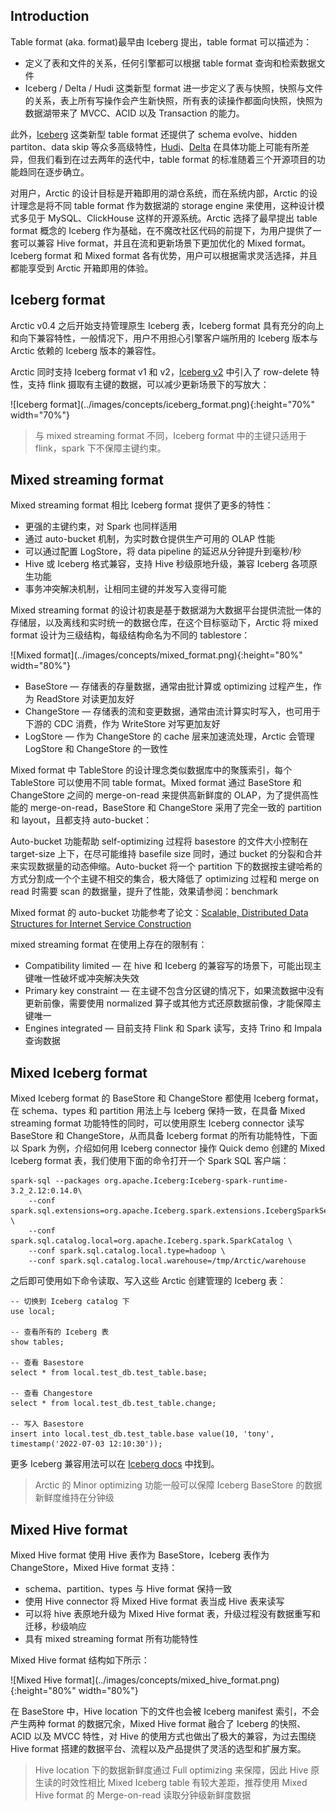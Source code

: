 ## Introduction

Table format (aka. format)最早由 Iceberg 提出，table format 可以描述为：

- 定义了表和文件的关系，任何引擎都可以根据 table format 查询和检索数据文件
- Iceberg / Delta / Hudi 这类新型 format 进一步定义了表与快照，快照与文件的关系，表上所有写操作会产生新快照，所有表的读操作都面向快照，快照为数据湖带来了 MVCC、ACID 以及 Transaction 的能力。

此外，[Iceberg](https://Iceberg.apache.org/) 这类新型 table format 还提供了 schema evolve、hidden partiton、data skip 等众多高级特性，[Hudi](https://hudi.apache.org/)、[Delta](https://delta.io/) 在具体功能上可能有所差异，但我们看到在过去两年的迭代中，table format 的标准随着三个开源项目的功能趋同在逐步确立。

对用户，Arctic 的设计目标是开箱即用的湖仓系统，而在系统内部，Arctic 的设计理念是将不同 table format 作为数据湖的 storage engine 来使用，这种设计模式多见于 MySQL、ClickHouse 这样的开源系统。Arctic 选择了最早提出 table format 概念的 Iceberg 作为基础，在不魔改社区代码的前提下，为用户提供了一套可以兼容 Hive format，并且在流和更新场景下更加优化的 Mixed format。Iceberg format 和 Mixed format 各有优势，用户可以根据需求灵活选择，并且都能享受到 Arctic 开箱即用的体验。

## Iceberg format

Arctic v0.4 之后开始支持管理原生 Iceberg 表，Iceberg format 具有充分的向上和向下兼容特性，一般情况下，用户不用担心引擎客户端所用的 Iceberg 版本与 Arctic 依赖的 Iceberg 版本的兼容性。

Arctic 同时支持 Iceberg format v1 和 v2，[Iceberg v2](https://iceberg.apache.org/spec/) 中引入了 row-delete 特性，支持 flink 摄取有主键的数据，可以减少更新场景下的写放大：

<left>
![Iceberg format](../images/concepts/iceberg_format.png){:height="70%" width="70%"}
</left>

> 与 mixed streaming format 不同，Iceberg format 中的主键只适用于 flink，spark 下不保障主键约束。

## Mixed streaming format

Mixed streaming format 相比 Iceberg format 提供了更多的特性：

- 更强的主键约束，对 Spark 也同样适用
- 通过 auto-bucket 机制，为实时数仓提供生产可用的 OLAP 性能
- 可以通过配置 LogStore，将 data pipeline 的延迟从分钟提升到毫秒/秒
- Hive 或 Iceberg 格式兼容，支持 Hive 秒级原地升级，兼容 Iceberg 各项原生功能
- 事务冲突解决机制，让相同主键的并发写入变得可能

Mixed streaming format 的设计初衷是基于数据湖为大数据平台提供流批一体的存储层，以及离线和实时统一的数据仓库，在这个目标驱动下，Arctic 将 mixed format 设计为三级结构，每级结构命名为不同的 tablestore：

<left>
![Mixed format](../images/concepts/mixed_format.png){:height="80%" width="80%"}
</left>

- BaseStore — 存储表的存量数据，通常由批计算或 optimizing 过程产生，作为 ReadStore 对读更加友好
- ChangeStore — 存储表的流和变更数据，通常由流计算实时写入，也可用于下游的 CDC 消费，作为 WriteStore 对写更加友好
- LogStore — 作为 ChangeStore 的 cache 层来加速流处理，Arctic 会管理 LogStore 和 ChangeStore 的一致性

Mixed format 中 TableStore 的设计理念类似数据库中的聚簇索引，每个 TableStore 可以使用不同 table format。Mixed format 通过 BaseStore 和 ChangeStore 之间的 merge-on-read 来提供高新鲜度的 OLAP，为了提供高性能的 merge-on-read，BaseStore 和 ChangeStore 采用了完全一致的 partition 和 layout，且都支持 auto-bucket：

Auto-bucket 功能帮助 self-optimizing 过程将 basestore 的文件大小控制在 target-size 上下，在尽可能维持 basefile size 同时，通过 bucket 的分裂和合并来实现数据量的动态伸缩。Auto-bucket 将一个 partition 下的数据按主键哈希的方式分割成一个个主键不相交的集合，极大降低了 optimizing 过程和 merge on read 时需要 scan 的数据量，提升了性能，效果请参阅：benchmark

Mixed format 的 auto-bucket 功能参考了论文：[Scalable, Distributed Data Structures for Internet Service Construction](https://people.eecs.berkeley.edu/~culler/papers/dds.pdf)

mixed streaming format 在使用上存在的限制有：

- Compatibility limited — 在 hive 和 Iceberg 的兼容写的场景下，可能出现主键唯一性破坏或冲突解决失效
- Primary key constraint — 在主键不包含分区键的情况下，如果流数据中没有更新前像，需要使用 normalized 算子或其他方式还原数据前像，才能保障主键唯一
- Engines integrated — 目前支持 Flink 和 Spark 读写，支持 Trino 和 Impala 查询数据

## Mixed Iceberg format

Mixed Iceberg format 的 BaseStore 和 ChangeStore 都使用 Iceberg format，在 schema、types 和 partition 用法上与 Iceberg 保持一致，在具备 Mixed streaming format 功能特性的同时，可以使用原生 Iceberg connector 读写 BaseStore 和 ChangeStore，从而具备 Iceberg format 的所有功能特性，下面以 Spark 为例，介绍如何用 Iceberg connector 操作 Quick demo 创建的 Mixed Iceberg format 表，我们使用下面的命令打开一个 Spark SQL 客户端：

```shell
spark-sql --packages org.apache.Iceberg:Iceberg-spark-runtime-3.2_2.12:0.14.0\
    --conf spark.sql.extensions=org.apache.Iceberg.spark.extensions.IcebergSparkSessionExtensions \
    --conf spark.sql.catalog.local=org.apache.Iceberg.spark.SparkCatalog \
    --conf spark.sql.catalog.local.type=hadoop \
    --conf spark.sql.catalog.local.warehouse=/tmp/Arctic/warehouse
```

之后即可使用如下命令读取、写入这些 Arctic 创建管理的 Iceberg 表：

```shell
-- 切换到 Iceberg catalog 下
use local;

-- 查看所有的 Iceberg 表
show tables;

-- 查看 Basestore
select * from local.test_db.test_table.base;

-- 查看 Changestore
select * from local.test_db.test_table.change;

-- 写入 Basestore
insert into local.test_db.test_table.base value(10, 'tony', timestamp('2022-07-03 12:10:30'));
```

更多 Iceberg 兼容用法可以在 [Iceberg docs](https://Iceberg.apache.org/docs/latest/) 中找到。

> Arctic 的 Minor optimizing 功能一般可以保障 Iceberg BaseStore 的数据新鲜度维持在分钟级

## Mixed Hive format

Mixed Hive format 使用 Hive 表作为 BaseStore，Iceberg 表作为 ChangeStore，Mixed Hive format 支持：

- schema、partition、types 与 Hive format 保持一致
- 使用 Hive connector 将 Mixed Hive format 表当成 Hive 表来读写
- 可以将 hive 表原地升级为 Mixed Hive format 表，升级过程没有数据重写和迁移，秒级响应
- 具有 mixed streaming format 所有功能特性

Mixed Hive format 结构如下所示：

<left>
![Mixed Hive format](../images/concepts/mixed_hive_format.png){:height="80%" width="80%"}
</left>

在 BaseStore 中，Hive location 下的文件也会被 Iceberg manifest 索引，不会产生两种 format 的数据冗余，Mixed Hive format 融合了 Iceberg 的快照、ACID 以及 MVCC 特性，对 Hive 的使用方式也做出了极大的兼容，为过去围绕 Hive format 搭建的数据平台、流程以及产品提供了灵活的选型和扩展方案。

> Hive location 下的数据新鲜度通过 Full optimizing 来保障，因此 Hive 原生读的时效性相比 Mixed Iceberg table 有较大差距，推荐使用 Mixed Hive format 的 Merge-on-read 读取分钟级新鲜度数据
